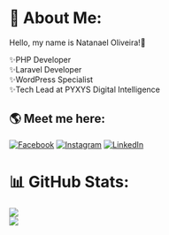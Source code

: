# 💫 About Me:
Hello, my name is Natanael Oliveira!👋

✨PHP Developer<br>
✨Laravel Developer<br>
✨WordPress Specialist<br>
✨Tech Lead at PYXYS Digital Intelligence<br>


## 🌎 Meet me here:
[![Facebook](https://img.shields.io/badge/Facebook-%231877F2.svg?logo=Facebook&logoColor=white)](https://facebook.com/Natanaell.Aguiar) [![Instagram](https://img.shields.io/badge/Instagram-%23E4405F.svg?logo=Instagram&logoColor=white)](https://instagram.com/natan.kamui) [![LinkedIn](https://img.shields.io/badge/LinkedIn-%230077B5.svg?logo=linkedin&logoColor=white)](https://linkedin.com/in/natanael-oliveira-aguiar) 

# 📊 GitHub Stats:
![](https://github-readme-stats.vercel.app/api?username=natanael-aguiar&theme=radical&hide_border=false&include_all_commits=true&count_private=true)<br/>
![](https://github-readme-streak-stats.herokuapp.com/?user=natanael-aguiar&theme=radical&hide_border=false)<br/>
